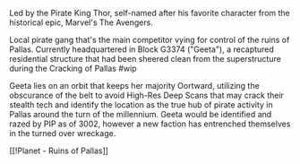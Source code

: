 Led by the Pirate King Thor, self-named after his favorite character from the historical epic, Marvel's The Avengers.



Local pirate gang that's the main competitor vying for control of the ruins of Pallas. Currently headquartered in Block G3374 ("Geeta"), a recaptured residential structure that had been sheered clean from the superstructure during the Cracking of Pallas #wip  

Geeta lies on an orbit that keeps her majority Oortward, utilizing the obscurance of the belt to avoid High-Res Deep Scans that may crack their stealth tech and identify the location as the true hub of pirate activity in Pallas around the turn of the millennium. Geeta would be identified and razed by PIP as of 3002, however a new faction has entrenched themselves in the turned over wreckage.

 [[!Planet - Ruins of Pallas]]